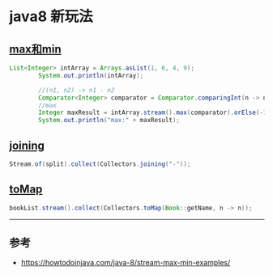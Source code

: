 java8 新玩法
==
## [max和min](./maxTest.java)
```java
List<Integer> intArray = Arrays.asList(1, 6, 4, 9);
        System.out.println(intArray);

        //(n1, n2) -> n1 - n2
        Comparator<Integer> comparator = Comparator.comparingInt(n -> n);
        //max
        Integer maxResult = intArray.stream().max(comparator).orElse(-1);
        System.out.println("max:" + maxResult);
``` 

## [joining](./JoinTest.java)
```java
Stream.of(split).collect(Collectors.joining("-"));
```

## [toMap](./ToMapTest.java)
```java
bookList.stream().collect(Collectors.toMap(Book::getName, n -> n));
```

---
## 参考
- https://howtodoinjava.com/java-8/stream-max-min-examples/
